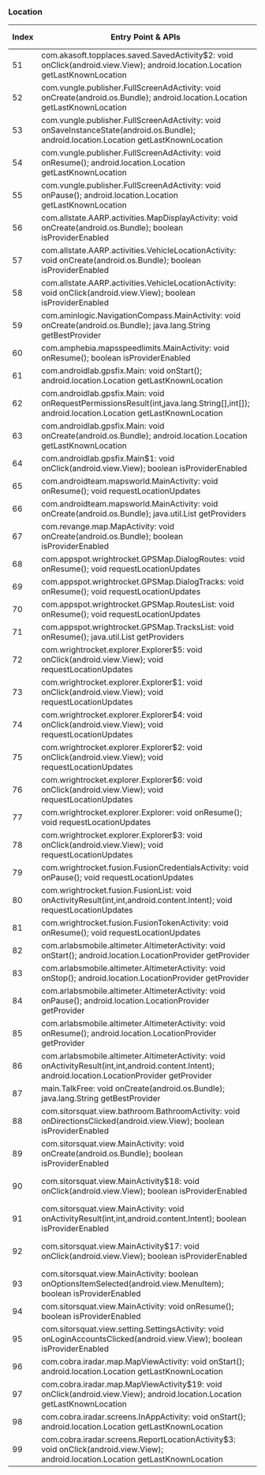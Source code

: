 ### Location
| Index | Entry Point & APIs | Screen shot | Resource id | Label |
| ------------- | ------------- | ------------- |-------------|-------------|
| 51 | com.akasoft.topplaces.saved.SavedActivity$2: void onClick(android.view.View); android.location.Location getLastKnownLocation | ![](C:\Users\hfu\Documents\COSMOS\output\py\Play_win8\Travel_Local\com.akasoft.topplaces\com.akasoft.topplaces.saved.SavedActivity.png) |  | |
| 52 | com.vungle.publisher.FullScreenAdActivity: void onCreate(android.os.Bundle); android.location.Location getLastKnownLocation | ![](C:\Users\hfu\Documents\COSMOS\output\py\Play_win8\Travel_Local\com.akasoft.topplaces\com.vungle.publisher.FullScreenAdActivity.png) |  | |
| 53 | com.vungle.publisher.FullScreenAdActivity: void onSaveInstanceState(android.os.Bundle); android.location.Location getLastKnownLocation | ![](C:\Users\hfu\Documents\COSMOS\output\py\Play_win8\Travel_Local\com.akasoft.topplaces\com.vungle.publisher.FullScreenAdActivity.png) |  | |
| 54 | com.vungle.publisher.FullScreenAdActivity: void onResume(); android.location.Location getLastKnownLocation | ![](C:\Users\hfu\Documents\COSMOS\output\py\Play_win8\Travel_Local\com.akasoft.topplaces\com.vungle.publisher.FullScreenAdActivity.png) |  | |
| 55 | com.vungle.publisher.FullScreenAdActivity: void onPause(); android.location.Location getLastKnownLocation | ![](C:\Users\hfu\Documents\COSMOS\output\py\Play_win8\Travel_Local\com.akasoft.topplaces\com.vungle.publisher.FullScreenAdActivity.png) |  | |
| 56 | com.allstate.AARP.activities.MapDisplayActivity: void onCreate(android.os.Bundle); boolean isProviderEnabled | ![](C:\Users\hfu\Documents\COSMOS\output\py\Play_win8\Travel_Local\com.allstate.AARP\com.allstate.AARP.activities.MapDisplayActivity.png) |  | |
| 57 | com.allstate.AARP.activities.VehicleLocationActivity: void onCreate(android.os.Bundle); boolean isProviderEnabled | ![](C:\Users\hfu\Documents\COSMOS\output\py\Play_win8\Travel_Local\com.allstate.AARP\com.allstate.AARP.activities.VehicleLocationActivity.png) |  | |
| 58 | com.allstate.AARP.activities.VehicleLocationActivity: void onClick(android.view.View); boolean isProviderEnabled | ![](C:\Users\hfu\Documents\COSMOS\output\py\Play_win8\Travel_Local\com.allstate.AARP\com.allstate.AARP.activities.VehicleLocationActivity.png) |  | |
| 59 | com.aminlogic.NavigationCompass.MainActivity: void onCreate(android.os.Bundle); java.lang.String getBestProvider | ![](C:\Users\hfu\Documents\COSMOS\output\py\Play_win8\Travel_Local\com.aminlogic.NavigationCompass\com.aminlogic.NavigationCompass.MainActivity.png) |  | |
| 60 | com.amphebia.mapsspeedlimits.MainActivity: void onResume(); boolean isProviderEnabled | ![](C:\Users\hfu\Documents\COSMOS\output\py\Play_win8\Travel_Local\com.amphebia.mapsspeedlimits\com.amphebia.mapsspeedlimits.MainActivity.png) |  | |
| 61 | com.androidlab.gpsfix.Main: void onStart(); android.location.Location getLastKnownLocation | ![](C:\Users\hfu\Documents\COSMOS\output\py\Play_win8\Travel_Local\com.androidlab.gpsfix\com.androidlab.gpsfix.Main.png) |  | |
| 62 | com.androidlab.gpsfix.Main: void onRequestPermissionsResult(int,java.lang.String[],int[]); android.location.Location getLastKnownLocation | ![](C:\Users\hfu\Documents\COSMOS\output\py\Play_win8\Travel_Local\com.androidlab.gpsfix\com.androidlab.gpsfix.Main.png) |  | |
| 63 | com.androidlab.gpsfix.Main: void onCreate(android.os.Bundle); android.location.Location getLastKnownLocation | ![](C:\Users\hfu\Documents\COSMOS\output\py\Play_win8\Travel_Local\com.androidlab.gpsfix\com.androidlab.gpsfix.Main.png) |  | |
| 64 | com.androidlab.gpsfix.Main$1: void onClick(android.view.View); boolean isProviderEnabled | ![](C:\Users\hfu\Documents\COSMOS\output\py\Play_win8\Travel_Local\com.androidlab.gpsfix\com.androidlab.gpsfix.Main.png) |  | |
| 65 | com.androidteam.mapsworld.MainActivity: void onResume(); void requestLocationUpdates | ![](C:\Users\hfu\Documents\COSMOS\output\py\Play_win8\Travel_Local\com.androidteam.mapsworld\com.androidteam.mapsworld.MainActivity.png) |  | |
| 66 | com.androidteam.mapsworld.MainActivity: void onCreate(android.os.Bundle); java.util.List getProviders | ![](C:\Users\hfu\Documents\COSMOS\output\py\Play_win8\Travel_Local\com.androidteam.mapsworld\com.androidteam.mapsworld.MainActivity.png) |  | |
| 67 | com.revange.map.MapActivity: void onCreate(android.os.Bundle); boolean isProviderEnabled | ![](C:\Users\hfu\Documents\COSMOS\output\py\Play_win8\Travel_Local\voice.gpsnavigation.gpsnavigationthattalks\com.revange.map.MapActivity.png) |  | |
| 68 | com.appspot.wrightrocket.GPSMap.DialogRoutes: void onResume(); void requestLocationUpdates | ![](C:\Users\hfu\Documents\COSMOS\output\py\Play_win8\Travel_Local\com.appspot.wrightrocket.GPSMap\com.appspot.wrightrocket.GPSMap.DialogRoutes.png) |  | |
| 69 | com.appspot.wrightrocket.GPSMap.DialogTracks: void onResume(); void requestLocationUpdates | ![](C:\Users\hfu\Documents\COSMOS\output\py\Play_win8\Travel_Local\com.appspot.wrightrocket.GPSMap\com.appspot.wrightrocket.GPSMap.DialogTracks.png) |  | |
| 70 | com.appspot.wrightrocket.GPSMap.RoutesList: void onResume(); void requestLocationUpdates | ![](C:\Users\hfu\Documents\COSMOS\output\py\Play_win8\Travel_Local\com.appspot.wrightrocket.GPSMap\com.appspot.wrightrocket.GPSMap.RoutesList.png) |  | |
| 71 | com.appspot.wrightrocket.GPSMap.TracksList: void onResume(); java.util.List getProviders | ![](C:\Users\hfu\Documents\COSMOS\output\py\Play_win8\Travel_Local\com.appspot.wrightrocket.GPSMap\com.appspot.wrightrocket.GPSMap.TracksList.png) |  | |
| 72 | com.wrightrocket.explorer.Explorer$5: void onClick(android.view.View); void requestLocationUpdates | ![](C:\Users\hfu\Documents\COSMOS\output\py\Play_win8\Travel_Local\com.appspot.wrightrocket.GPSMap\com.wrightrocket.explorer.Explorer.png) |  | |
| 73 | com.wrightrocket.explorer.Explorer$1: void onClick(android.view.View); void requestLocationUpdates | ![](C:\Users\hfu\Documents\COSMOS\output\py\Play_win8\Travel_Local\com.appspot.wrightrocket.GPSMap\com.wrightrocket.explorer.Explorer.png) | {'2131296334': <sensitive_component.SensitiveComponent.SensitiveView object at 0x09036970>} | |
| 74 | com.wrightrocket.explorer.Explorer$4: void onClick(android.view.View); void requestLocationUpdates | ![](C:\Users\hfu\Documents\COSMOS\output\py\Play_win8\Travel_Local\com.appspot.wrightrocket.GPSMap\com.wrightrocket.explorer.Explorer.png) |  | |
| 75 | com.wrightrocket.explorer.Explorer$2: void onClick(android.view.View); void requestLocationUpdates | ![](C:\Users\hfu\Documents\COSMOS\output\py\Play_win8\Travel_Local\com.appspot.wrightrocket.GPSMap\com.wrightrocket.explorer.Explorer.png) | {'2131296336': <sensitive_component.SensitiveComponent.SensitiveView object at 0x09036EF0>} | |
| 76 | com.wrightrocket.explorer.Explorer$6: void onClick(android.view.View); void requestLocationUpdates | ![](C:\Users\hfu\Documents\COSMOS\output\py\Play_win8\Travel_Local\com.appspot.wrightrocket.GPSMap\com.wrightrocket.explorer.Explorer.png) | {'2131296332': <sensitive_component.SensitiveComponent.SensitiveView object at 0x09036E50>} | |
| 77 | com.wrightrocket.explorer.Explorer: void onResume(); void requestLocationUpdates | ![](C:\Users\hfu\Documents\COSMOS\output\py\Play_win8\Travel_Local\com.appspot.wrightrocket.GPSMap\com.wrightrocket.explorer.Explorer.png) |  | |
| 78 | com.wrightrocket.explorer.Explorer$3: void onClick(android.view.View); void requestLocationUpdates | ![](C:\Users\hfu\Documents\COSMOS\output\py\Play_win8\Travel_Local\com.appspot.wrightrocket.GPSMap\com.wrightrocket.explorer.Explorer.png) | {'2131296335': <sensitive_component.SensitiveComponent.SensitiveView object at 0x09036ED0>} | |
| 79 | com.wrightrocket.fusion.FusionCredentialsActivity: void onPause(); void requestLocationUpdates | ![](C:\Users\hfu\Documents\COSMOS\output\py\Play_win8\Travel_Local\com.appspot.wrightrocket.GPSMap\com.wrightrocket.fusion.FusionCredentialsActivity.png) |  | |
| 80 | com.wrightrocket.fusion.FusionList: void onActivityResult(int,int,android.content.Intent); void requestLocationUpdates | ![](C:\Users\hfu\Documents\COSMOS\output\py\Play_win8\Travel_Local\com.appspot.wrightrocket.GPSMap\com.wrightrocket.fusion.FusionList.png) |  | |
| 81 | com.wrightrocket.fusion.FusionTokenActivity: void onResume(); void requestLocationUpdates | ![](C:\Users\hfu\Documents\COSMOS\output\py\Play_win8\Travel_Local\com.appspot.wrightrocket.GPSMap\com.wrightrocket.fusion.FusionTokenActivity.png) |  | |
| 82 | com.arlabsmobile.altimeter.AltimeterActivity: void onStart(); android.location.LocationProvider getProvider | ![](C:\Users\hfu\Documents\COSMOS\output\py\Play_win8\Travel_Local\com.arlabsmobile.altimeterfree\com.arlabsmobile.altimeter.AltimeterActivity.png) |  | |
| 83 | com.arlabsmobile.altimeter.AltimeterActivity: void onStop(); android.location.LocationProvider getProvider | ![](C:\Users\hfu\Documents\COSMOS\output\py\Play_win8\Travel_Local\com.arlabsmobile.altimeterfree\com.arlabsmobile.altimeter.AltimeterActivity.png) |  | |
| 84 | com.arlabsmobile.altimeter.AltimeterActivity: void onPause(); android.location.LocationProvider getProvider | ![](C:\Users\hfu\Documents\COSMOS\output\py\Play_win8\Travel_Local\com.arlabsmobile.altimeterfree\com.arlabsmobile.altimeter.AltimeterActivity.png) |  | |
| 85 | com.arlabsmobile.altimeter.AltimeterActivity: void onResume(); android.location.LocationProvider getProvider | ![](C:\Users\hfu\Documents\COSMOS\output\py\Play_win8\Travel_Local\com.arlabsmobile.altimeterfree\com.arlabsmobile.altimeter.AltimeterActivity.png) |  | |
| 86 | com.arlabsmobile.altimeter.AltimeterActivity: void onActivityResult(int,int,android.content.Intent); android.location.LocationProvider getProvider | ![](C:\Users\hfu\Documents\COSMOS\output\py\Play_win8\Travel_Local\com.arlabsmobile.altimeterfree\com.arlabsmobile.altimeter.AltimeterActivity.png) |  | |
| 87 | main.TalkFree: void onCreate(android.os.Bundle); java.lang.String getBestProvider | ![](C:\Users\hfu\Documents\COSMOS\output\py\Play_win8\Travel_Local\com.benjaminholfeld.speakspanishfree\main.TalkFree.png) |  | |
| 88 | com.sitorsquat.view.bathroom.BathroomActivity: void onDirectionsClicked(android.view.View); boolean isProviderEnabled | ![](C:\Users\hfu\Documents\COSMOS\output\py\Play_win8\Travel_Local\com.charmin.sitorsquat\com.sitorsquat.view.bathroom.BathroomActivity.png) |  | |
| 89 | com.sitorsquat.view.MainActivity: void onCreate(android.os.Bundle); boolean isProviderEnabled | ![](C:\Users\hfu\Documents\COSMOS\output\py\Play_win8\Travel_Local\com.charmin.sitorsquat\com.sitorsquat.view.MainActivity.png) |  | |
| 90 | com.sitorsquat.view.MainActivity$18: void onClick(android.view.View); boolean isProviderEnabled | ![](C:\Users\hfu\Documents\COSMOS\output\py\Play_win8\Travel_Local\com.charmin.sitorsquat\com.sitorsquat.view.MainActivity.png) | {'2131427429': <sensitive_component.SensitiveComponent.SensitiveView object at 0x091D6F10>} | |
| 91 | com.sitorsquat.view.MainActivity: void onActivityResult(int,int,android.content.Intent); boolean isProviderEnabled | ![](C:\Users\hfu\Documents\COSMOS\output\py\Play_win8\Travel_Local\com.charmin.sitorsquat\com.sitorsquat.view.MainActivity.png) |  | |
| 92 | com.sitorsquat.view.MainActivity$17: void onClick(android.view.View); boolean isProviderEnabled | ![](C:\Users\hfu\Documents\COSMOS\output\py\Play_win8\Travel_Local\com.charmin.sitorsquat\com.sitorsquat.view.MainActivity.png) | {'2131427428': <sensitive_component.SensitiveComponent.SensitiveView object at 0x091D6B50>} | |
| 93 | com.sitorsquat.view.MainActivity: boolean onOptionsItemSelected(android.view.MenuItem); boolean isProviderEnabled | ![](C:\Users\hfu\Documents\COSMOS\output\py\Play_win8\Travel_Local\com.charmin.sitorsquat\com.sitorsquat.view.MainActivity.png) |  | |
| 94 | com.sitorsquat.view.MainActivity: void onResume(); boolean isProviderEnabled | ![](C:\Users\hfu\Documents\COSMOS\output\py\Play_win8\Travel_Local\com.charmin.sitorsquat\com.sitorsquat.view.MainActivity.png) |  | |
| 95 | com.sitorsquat.view.setting.SettingsActivity: void onLoginAccountsClicked(android.view.View); boolean isProviderEnabled | ![](C:\Users\hfu\Documents\COSMOS\output\py\Play_win8\Travel_Local\com.charmin.sitorsquat\com.sitorsquat.view.setting.SettingsActivity.png) |  | |
| 96 | com.cobra.iradar.map.MapViewActivity: void onStart(); android.location.Location getLastKnownLocation | ![](C:\Users\hfu\Documents\COSMOS\output\py\Play_win8\Travel_Local\com.cobra.iradar\com.cobra.iradar.map.MapViewActivity.png) |  | |
| 97 | com.cobra.iradar.map.MapViewActivity$19: void onClick(android.view.View); android.location.Location getLastKnownLocation | ![](C:\Users\hfu\Documents\COSMOS\output\py\Play_win8\Travel_Local\com.cobra.iradar\com.cobra.iradar.map.MapViewActivity.png) |  | |
| 98 | com.cobra.iradar.screens.InAppActivity: void onStart(); android.location.Location getLastKnownLocation | ![](C:\Users\hfu\Documents\COSMOS\output\py\Play_win8\Travel_Local\com.cobra.iradar\com.cobra.iradar.screens.InAppActivity.png) |  | |
| 99 | com.cobra.iradar.screens.ReportLocationActivity$3: void onClick(android.view.View); android.location.Location getLastKnownLocation | ![](C:\Users\hfu\Documents\COSMOS\output\py\Play_win8\Travel_Local\com.cobra.iradar\com.cobra.iradar.screens.ReportLocationActivity.png) |  | |
